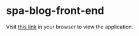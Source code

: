 # spa-blog-front-end

Visit [this link](https://bejewelled-piroshki-9869cb.netlify.app) in your browser to view the application.
